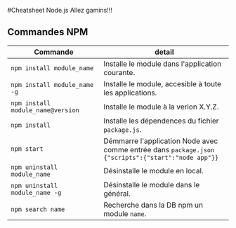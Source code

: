 #Cheatsheet Node.js
Allez gamins!!!

## Commandes NPM
|Commande|detail|
|-------|------|
|`npm install module_name`|Installe le module dans l'application courante.|
|`npm install module_name -g`|Installe le module, accesible à toute les applications.|
|`npm install module_name@version`|Installe le module à la verion X.Y.Z.|
|`npm install`|Installe les dépendences du fichier `package.js`.|
|`npm start`|Démmarre l'application Node avec comme entrée dans `package.json`<br>`{"scripts":{"start":"node app"}}`|
|`npm uninstall module_name`|Désinstalle le module en local.|
|`npm uninstall module_name -g`|Désinstalle le module dans le général.|
|`npm search name`|Recherche dans la DB npm un module `name`.|
